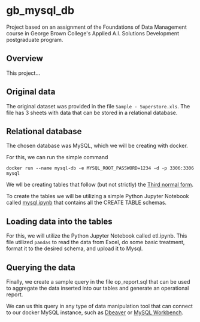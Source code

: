 # gb_mysql_db
Project based on an assignment of the Foundations of Data Management course in George Brown College's  Applied A.I. Solutions Development postgraduate program.

## Overview
This project...

## Original data
The original dataset was provided in the file `Sample - Superstore.xls`. The file has 3 sheets with data that can be stored in a relational database.

## Relational database
The chosen database was MySQL, which we will be creating with docker.

For this, we can run the simple command

    docker run --name mysql-db -e MYSQL_ROOT_PASSWORD=1234 -d -p 3306:3306 mysql

We wll be creating tables that follow (but not strictly) the [Third normal form](https://en.wikipedia.org/wiki/Third_normal_form).

To create the tables we will be utilizing a simple Python Jupyter Notebook called [mysql.ipynb](https://github.com/GabsAki/gb_mysql_db/blob/main/mysql.ipynb) that contains all the CREATE TABLE schemas.

## Loading data into the tables
For this, we will utilize the Python Jupyter Notebook called etl.ipynb. This file utilized `pandas` to read the data from Excel, do some basic treatment, format it to the desired schema, and upload it to Mysql.

## Querying the data
Finally, we create a sample query in the file op_report.sql that can be used to aggregate the data inserted into our tables and generate an operational report.

We can us this query in any type of data manipulation tool that can connect to our docker MySQL instance, such as [Dbeaver](https://dbeaver.io/) or [MySQL Workbench](https://www.mysql.com/products/workbench/).
